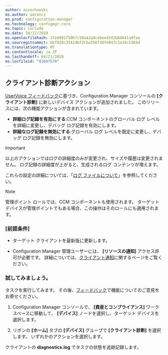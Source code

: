 ```yaml
---
author: aczechowski
ms.author: aaroncz
ms.prod: configuration-manager
ms.technology: configmgr-core
ms.topic: include
ms.date: 10/17/2019
ms.openlocfilehash: 27e0091f5067c50a42a4cabee42d2bbd641a9faa
ms.sourcegitcommit: bbf820c35414bf2cba356f30fe047c1a34c5384d
ms.translationtype: HT
ms.contentlocale: ja-JP
ms.lasthandoff: 04/21/2020
ms.locfileid: "81697570"
---
```

## <a name="client-diagnostic-actions"></a><a name="bkmk_diag"></a> クライアント診断アクション

<!--4433455-->

[UserVoice フィードバック](https://configurationmanager.uservoice.com/forums/300492-ideas/suggestions/33690070-enable-disable-verbose-or-debug-logging-from-built)に基づき、Configuration Manager コンソールの **[クライアント診断]** に新しいデバイス アクションが追加されました。 このリリースには、次の機能アクションが含まれています。

- **詳細ログ記録を有効にする**:CCM コンポーネントのグローバル ログ レベルを詳細に変更し、デバッグ ログ記録を有効にします。
- **詳細なログ記録を無効にする**:グローバル ログ レベルを既定に変更し、デバッグ ログ記録を無効にします。

> [!IMPORTANT]
> 以上のアクションではログの詳細度のみが変更され、サイズや履歴は変更されません。 ログ記録の詳細度が上がると、生成されるログ コンテンツが増えます。

これらの設定の詳細については、「[ログ ファイルについて](../../../../plan-design/hierarchy/about-log-files.md#bkmk_reg-client)」を参照してください。

> [!NOTE]
> 管理ポイント ロールでは、CCM コンポーネントも使用されます。 ターゲット デバイスが管理ポイントでもある場合、この操作はそのロールにも適用されます。

### <a name="prerequisites"></a>[前提条件]

- ターゲット クライアントを最新版に更新します。

- Configuration Manager 管理ユーザーには、 **[リソースの通知]** アクセス許可が必要です。 詳細については、[クライアント通知](../../../../clients/manage/client-notification.md#client-notification)に関するページをご覧ください。

### <a name="try-it-out"></a>試してみましょう。

タスクを実行してみます。 その後、[フィードバック](../../../../understand/find-help.md#product-feedback)で機能についてのご意見をお寄せください。

1. Configuration Manager コンソールで、 **[資産とコンプライアンス]** ワークスペースに移動して、 **[デバイス]** ノードを選択し、ターゲット デバイスを選択します。

1. リボンの **[ホーム]** タブの **[デバイス]** グループで **[クライアント診断]** を選択します。 いずれかのアクションを選択します。

クライアントの **diagnostics.log** でタスクの状態を追跡記録します。
